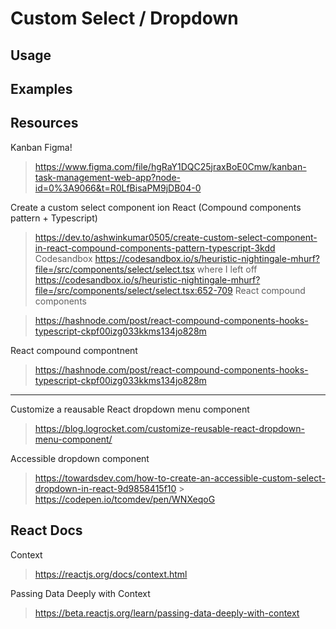 # Custom Select / Dropdown

## Usage

## Examples

## Resources

Kanban Figma!

> https://www.figma.com/file/hgRaY1DQC25jraxBoE0Cmw/kanban-task-management-web-app?node-id=0%3A9066&t=R0LfBisaPM9jDB04-0

Create a custom select component ion React (Compound components pattern + Typescript)

> https://dev.to/ashwinkumar0505/create-custom-select-component-in-react-compound-components-pattern-typescript-3kdd
> Codesandbox
> https://codesandbox.io/s/heuristic-nightingale-mhurf?file=/src/components/select/select.tsx
> where I left off
> https://codesandbox.io/s/heuristic-nightingale-mhurf?file=/src/components/select/select.tsx:652-709
> React compound components

> https://hashnode.com/post/react-compound-components-hooks-typescript-ckpf00izg033kkms134jo828m

React compound compontnent

> https://hashnode.com/post/react-compound-components-hooks-typescript-ckpf00izg033kkms134jo828m

---

Customize a reausable React dropdown menu component

> https://blog.logrocket.com/customize-reusable-react-dropdown-menu-component/

Accessible dropdown component

> https://towardsdev.com/how-to-create-an-accessible-custom-select-dropdown-in-react-9d9858415f10 > https://codepen.io/tcomdev/pen/WNXeqoG

## React Docs

Context

> https://reactjs.org/docs/context.html

Passing Data Deeply with Context

> https://beta.reactjs.org/learn/passing-data-deeply-with-context
